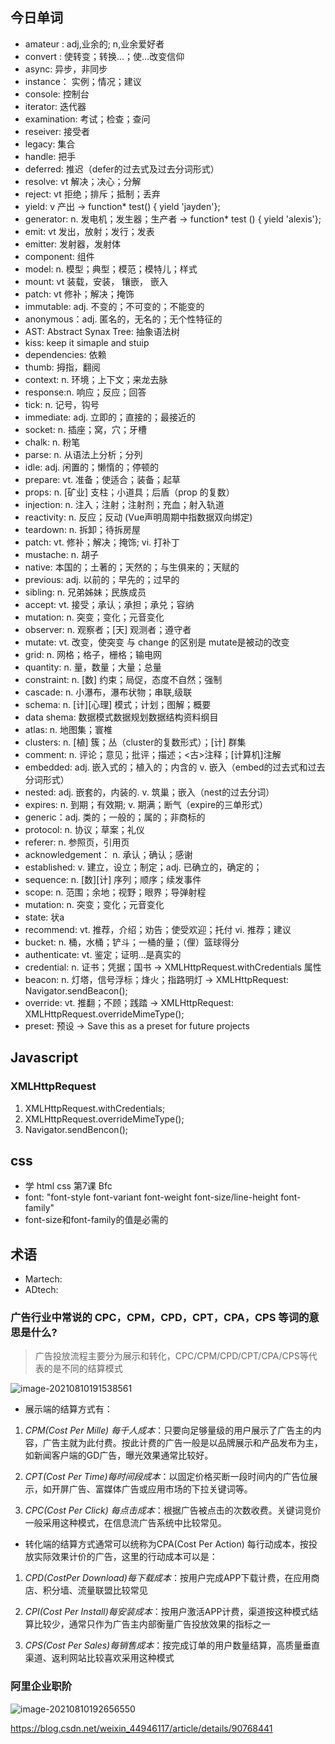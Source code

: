 ## 今日单词
- amateur : adj,业余的; n,业余爱好者
- convert : 使转变；转换…；使…改变信仰
- async: 异步，非同步
- instance： 实例；情况；建议
- console: 控制台
- iterator: 迭代器
- examination: 考试；检查；查问
- reseiver: 接受者
- legacy: 集合
- handle: 把手
- deferred: 推迟（defer的过去式及过去分词形式）
- resolve: vt 解决；决心；分解
- reject: vt 拒绝；排斥；抵制；丢弃
- yield: v 产出 -> function* test() { yield 'jayden'};
- generator: n. 发电机；发生器；生产者 -> function* test () { yield 'alexis'};
- emit: vt 发出，放射；发行；发表
- emitter: 发射器，发射体
- component: 组件
- model: n. 模型；典型；模范；模特儿；样式
- mount: vt 装载，安装， 镶嵌， 嵌入
- patch: vt 修补；解决；掩饰
- immutable: adj. 不变的；不可变的；不能变的
- anonymous：adj. 匿名的，无名的；无个性特征的
- AST: Abstract Synax Tree: 抽象语法树
- kiss: keep it simaple and stuip
- dependencies: 依赖
- thumb: 拇指，翻阅
- context: n. 环境；上下文；来龙去脉
- response:n. 响应；反应；回答 
- tick: n. 记号，钩号
- immediate: adj. 立即的；直接的；最接近的
- socket: n. 插座；窝，穴；牙槽
- chalk: n. 粉笔
- parse: n. 从语法上分析；分列
- idle: adj. 闲置的；懒惰的；停顿的
- prepare: vt. 准备；使适合；装备；起草
- props: n. [矿业] 支柱；小道具；后盾（prop 的复数）
- injection: n. 注入；注射；注射剂；充血；射入轨道
- reactivity: n. 反应；反动 (Vue声明周期中指数据双向绑定)
- teardown: n. 拆卸；待拆房屋
- patch: vt. 修补；解决；掩饰; vi. 打补丁 
- mustache: n. 胡子
- native: 本国的；土著的；天然的；与生俱来的；天赋的
- previous: adj. 以前的；早先的；过早的
- sibling: n. 兄弟姊妹；民族成员
- accept: vt. 接受；承认；承担；承兑；容纳
- mutation: n. 突变；变化；元音变化
- observer: n. 观察者；[天] 观测者；遵守者
- mutate: vt. 改变，使突变 与 change 的区别是 mutate是被动的改变
- grid: n. 网格；格子，栅格；输电网
- quantity: n. 量，数量；大量；总量
- constraint: n. [数] 约束；局促，态度不自然；强制
- cascade: n. 小瀑布，瀑布状物；串联,级联
- schema: n. [计][心理] 模式；计划；图解；概要
- data shema: 数据模式数据规划数据结构资料纲目
- atlas: n. 地图集；寰椎
- clusters: n. [植] 簇；丛（cluster的复数形式）；[计] 群集
- comment: n. 评论；意见；批评；描述；<古>注释；[计算机]注解
- embedded: adj. 嵌入式的；植入的；内含的 v. 嵌入（embed的过去式和过去分词形式）
- nested: adj. 嵌套的，内装的. v. 筑巢；嵌入（nest的过去分词）
- expires: n. 到期；有效期; v. 期满；断气（expire的三单形式）
- generic：adj. 类的；一般的；属的；非商标的
- protocol:  n. 协议；草案；礼仪
- referer:  n. 参照页，引用页
- acknowledgement： n. 承认；确认；感谢
- established: v. 建立，设立；制定；adj. 已确立的，确定的；
- sequence: n. [数][计] 序列；顺序；续发事件
- scope: n. 范围；余地；视野；眼界；导弹射程
- mutation: n. 突变；变化；元音变化
- state: 状a
- recommend: vt. 推荐，介绍；劝告；使受欢迎；托付 vi. 推荐；建议
- bucket: n. 桶，水桶；铲斗；一桶的量；（俚）篮球得分 
- authenticate: vt. 鉴定；证明…是真实的
- credential: n. 证书；凭据；国书 -> XMLHttpRequest.withCredentials 属性
- beacon: n. 灯塔，信号浮标；烽火；指路明灯 -> XMLHttpRequest: Navigator.sendBeacon();
- override: vt. 推翻；不顾；践踏 -> XMLHttpRequest: XMLHttpRequest.overrideMimeType();
- preset: 预设 -> Save this as a preset for future projects


## Javascript
### XMLHttpRequest
1. XMLHttpRequest.withCredentials;
2. XMLHttpRequest.overrideMimeType();
3. Navigator.sendBencon();

## css
- 学 html css 第7课 Bfc
- font:  "font-style font-variant font-weight font-size/line-height font-family"
-  font-size和font-family的值是必需的


## 术语
- Martech:
- ADtech:
### 广告行业中常说的 CPC，CPM，CPD，CPT，CPA，CPS 等词的意思是什么?

> 广告投放流程主要分为展示和转化，CPC/CPM/CPD/CPT/CPA/CPS等代表的是不同的结算模式

![image-20210810191538561](images/image-20210810191538561.png)

- 展示端的结算方式有：

1. *CPM(Cost Per Mille) 每千人成本*：只要向足够量级的用户展示了广告主的内容，广告主就为此付费。按此计费的广告一般是以品牌展示和产品发布为主，如新闻客户端的GD广告，曝光效果通常比较好。

2. *CPT(Cost Per Time)每时间段成本*：以固定价格买断一段时间内的广告位展示，如开屏广告、富媒体广告或应用市场的下拉关键词等。

3. *CPC(Cost Per Click) 每点击成本*：根据广告被点击的次数收费。关键词竞价一般采用这种模式，在信息流广告系统中比较常见。

- 转化端的结算方式通常可以统称为CPA(Cost Per Action) 每行动成本，按投放实际效果计价的广告，这里的行动成本可以是：

1. *CPD(CostPer Download)每下载成本*：按用户完成APP下载计费，在应用商店、积分墙、流量联盟比较常见

2. *CPI(Cost Per Install)每安装成本*：按用户激活APP计费，渠道按这种模式结算比较少，通常只作为广告主内部衡量广告投放效果的指标之一

3. *CPS(Cost Per Sales)每销售成本*：按完成订单的用户数量结算，高质量垂直渠道、返利网站比较喜欢采用这种模式

### 阿里企业职阶

![image-20210810192656550](images/image-20210810192656550.png)

https://blog.csdn.net/weixin_44946117/article/details/90768441





